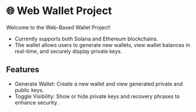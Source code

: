 # 🌐 Web Wallet Project

Welcome to the Web-Based Wallet Project! 
- Currently supports both Solana and Ethereum blockchains.
-  The wallet allows users to generate new wallets, view wallet balances in real-time, and securely display private keys.

## Features
- Generate Wallet: Create a new wallet and view generated private and public keys.
- Toggle Visibility: Show or hide private keys and recovery phrases to enhance security.
